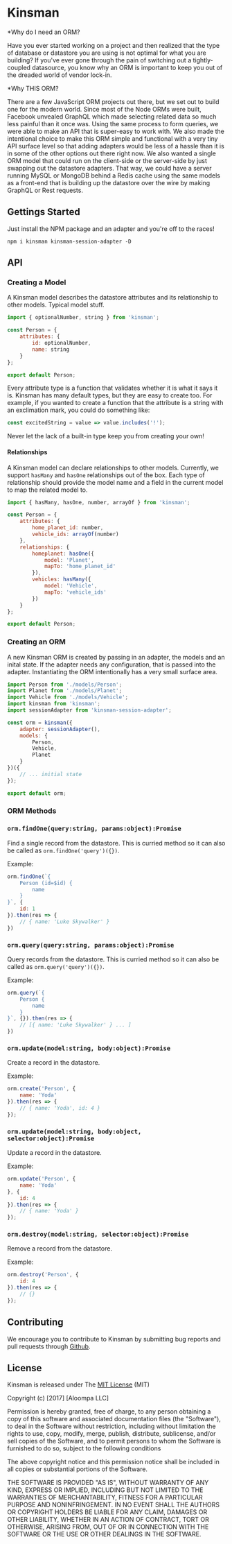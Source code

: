 # Kinsman

*Why do I need an ORM?

Have you ever started working on a project and then realized that the type of database or datastore you are using is not optimal for what you are building? If you've ever gone through the pain of switching out a tightly-coupled datasource, you know why an ORM is important to keep you out of the dreaded world of vendor lock-in. 

*Why THIS ORM?

There are a few JavaScript ORM projects out there, but we set out to build one for the modern world. Since most of the Node ORMs were built, Facebook unvealed GraphQL which made selecting related data so much less painful than it once was. Using the same process to form queries, we were able to make an API that is super-easy to work with. We also made the intentional choice to make this ORM simple and functional with a very tiny API surface level so that adding adapters would be less of a hassle than it is in some of the other options out there right now. We also wanted a single ORM model that could run on the client-side or the server-side by just swapping out the datastore adapters. That way, we could have a server running MySQL or MongoDB behind a Redis cache using the same models as a front-end that is building up the datastore over the wire by making GraphQL or Rest requests.

## Gettings Started

Just install the NPM package and an adapter and you're off to the races!

`npm i kinsman kinsman-session-adapter -D`

## API

### Creating a Model

A Kinsman model describes the datastore attributes and its relationship to other models. Typical model stuff.

```javascript
import { optionalNumber, string } from 'kinsman';

const Person = {
    attributes: {
        id: optionalNumber,
        name: string
    }
};

export default Person;
```

Every attribute type is a function that validates whether it is what it says it is. Kinsman has many default types, but they are easy to create too. For example, if you wanted to create a function that the attribute is a string with an exclimation mark, you could do something like:

```javascript
const excitedString = value => value.includes('!');
```

Never let the lack of a built-in type keep you from creating your own!

#### Relationships

A Kinsman model can declare relationships to other models. Currently, we support `hasMany` and `hasOne` relationships out of the box. Each type of relationship should provide the model name and a field in the current model to map the related model to.

```javascript
import { hasMany, hasOne, number, arrayOf } from 'kinsman';

const Person = {
    attributes: {
        home_planet_id: number,
        vehicle_ids: arrayOf(number)
    },
    relationships: {
        homeplanet: hasOne({
            model: 'Planet',
            mapTo: 'home_planet_id'
        }),
        vehicles: hasMany({
            model: 'Vehicle',
            mapTo: 'vehicle_ids'
        })
    }
};

export default Person;
```

### Creating an ORM

A new Kinsman ORM is created by passing in an adapter, the models and an inital state. If the adapter needs any configuration, that is passed into the adapter. Instantiating the ORM intentionally has a very small surface area.

```javascript
import Person from './models/Person';
import Planet from './models/Planet';
import Vehicle from './models/Vehicle';
import kinsman from 'kinsman';
import sessionAdapter from 'kinsman-session-adapter';

const orm = kinsman({
    adapter: sessionAdapter(),
    models: {
        Person,
        Vehicle,
        Planet
    }
})({
    // ... initial state
});

export default orm;
```

### ORM Methods

### `orm.findOne(query:string, params:object):Promise`

Find a single record from the datastore. This is curried method so it can also be called as `orm.findOne('query')({})`.

Example:

```javascript
orm.findOne(`{
    Person (id=$id) {
        name
    }
}`, {
    id: 1
}).then(res => {
    // { name: 'Luke Skywalker' }
})
```

### `orm.query(query:string, params:object):Promise`

Query records from the datastore. This is curried method so it can also be called as `orm.query('query')({})`.

Example:

```javascript
orm.query(`{
    Person {
        name
    }
}`, {}).then(res => {
    // [{ name: 'Luke Skywalker' } ... ]
})
```

### `orm.update(model:string, body:object):Promise`

Create a record in the datastore.

Example:

```javascript
orm.create('Person', {
    name: 'Yoda'
}).then(res => {
    // { name: 'Yoda', id: 4 }
});
```

### `orm.update(model:string, body:object, selector:object):Promise`

Update a record in the datastore.

Example:

```javascript
orm.update('Person', {
    name: 'Yoda'
}, {
    id: 4
}).then(res => {
    // { name: 'Yoda' }
});
```

### `orm.destroy(model:string, selector:object):Promise`

Remove a record from the datastore.

Example:

```javascript
orm.destroy('Person', {
    id: 4
}).then(res => {
    // {}
});
```

## Contributing

We encourage you to contribute to Kinsman by submitting bug reports and pull requests through [Github](http//github.com).

## License

Kinsman is released under The [MIT License](http://www.opensource.org/licenses/MIT) (MIT)

Copyright (c) [2017] [Aloompa LLC]

Permission is hereby granted, free of charge, to any person obtaining a copy
of this software and associated documentation files (the "Software"), to deal
in the Software without restriction, including without limitation the rights
to use, copy, modify, merge, publish, distribute, sublicense, and/or sell
copies of the Software, and to permit persons to whom the Software is
furnished to do so, subject to the following conditions

The above copyright notice and this permission notice shall be included in all
copies or substantial portions of the Software.

THE SOFTWARE IS PROVIDED "AS IS", WITHOUT WARRANTY OF ANY KIND, EXPRESS OR IMPLIED, INCLUDING BUT NOT LIMITED TO THE WARRANTIES OF MERCHANTABILITY, FITNESS FOR A PARTICULAR PURPOSE AND NONINFRINGEMENT. IN NO EVENT SHALL THE AUTHORS OR COPYRIGHT HOLDERS BE LIABLE FOR ANY CLAIM, DAMAGES OR OTHER LIABILITY, WHETHER IN AN ACTION OF CONTRACT, TORT OR OTHERWISE, ARISING FROM,
OUT OF OR IN CONNECTION WITH THE SOFTWARE OR THE USE OR OTHER DEALINGS IN THE SOFTWARE.